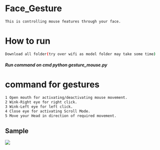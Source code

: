 # Face_Gesture
```bash
This is controlling mouse features through your face.
```
# How to run
```bash
Download all folder(try over wifi as model folder may take some time)
```
##### Run command on cmd  python gesture_mouse.py


# command for gestures
```bash
1 Open mouth for activating/deactivating mouse movement.
2 Wink-Right eye for right click.
3 Wink-Left eye for left click.
4 Close eye for activating Scroll Mode.
5 Move your Head in direction of required movement.
```
## Sample
![](https://raw.githubusercontent.com/bansal-dhruv/Face_Gesture/blob/master/Sample/example.gif)







